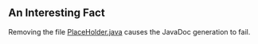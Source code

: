 An Interesting Fact
-------------------
Removing the file [PlaceHolder.java](PlaceHolder.java) causes the JavaDoc generation to fail.
